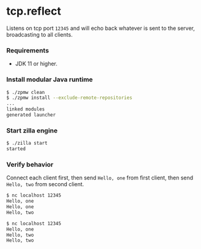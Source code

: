 # tcp.reflect
Listens on tcp port `12345` and will echo back whatever is sent to the server, broadcasting to all clients.

### Requirements
 - JDK 11 or higher.

### Install modular Java runtime
```bash
$ ./zpmw clean
$ ./zpmw install --exclude-remote-repositories
...
linked modules
generated launcher
```

### Start zilla engine
```bash
$ ./zilla start
started
```

### Verify behavior
Connect each client first, then send `Hello, one` from first client, then send `Hello, two` from second client.
```bash
$ nc localhost 12345
Hello, one
Hello, one
Hello, two
```
```bash
$ nc localhost 12345
Hello, one
Hello, two
Hello, two
```

